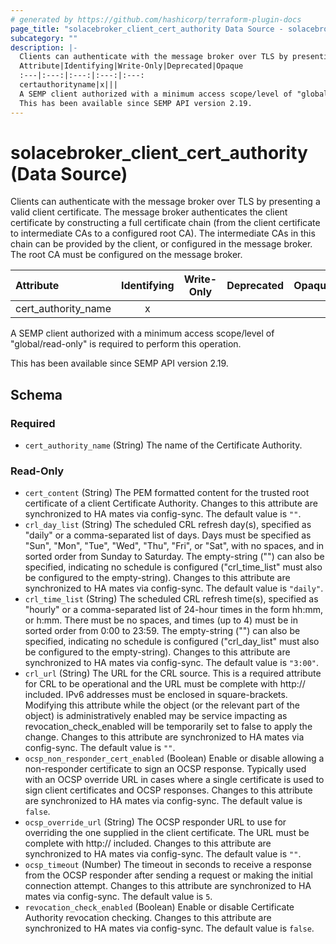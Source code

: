 ```yaml
---
# generated by https://github.com/hashicorp/terraform-plugin-docs
page_title: "solacebroker_client_cert_authority Data Source - solacebroker"
subcategory: ""
description: |-
  Clients can authenticate with the message broker over TLS by presenting a valid client certificate. The message broker authenticates the client certificate by constructing a full certificate chain (from the client certificate to intermediate CAs to a configured root CA). The intermediate CAs in this chain can be provided by the client, or configured in the message broker. The root CA must be configured on the message broker.
  Attribute|Identifying|Write-Only|Deprecated|Opaque
  :---|:---:|:---:|:---:|:---:
  certauthorityname|x|||
  A SEMP client authorized with a minimum access scope/level of "global/read-only" is required to perform this operation.
  This has been available since SEMP API version 2.19.
---
```


# solacebroker_client_cert_authority (Data Source)

Clients can authenticate with the message broker over TLS by presenting a valid client certificate. The message broker authenticates the client certificate by constructing a full certificate chain (from the client certificate to intermediate CAs to a configured root CA). The intermediate CAs in this chain can be provided by the client, or configured in the message broker. The root CA must be configured on the message broker.


Attribute|Identifying|Write-Only|Deprecated|Opaque
:---|:---:|:---:|:---:|:---:
cert_authority_name|x|||



A SEMP client authorized with a minimum access scope/level of "global/read-only" is required to perform this operation.

This has been available since SEMP API version 2.19.



<!-- schema generated by tfplugindocs -->
## Schema

### Required

- `cert_authority_name` (String) The name of the Certificate Authority.

### Read-Only

- `cert_content` (String) The PEM formatted content for the trusted root certificate of a client Certificate Authority. Changes to this attribute are synchronized to HA mates via config-sync. The default value is `""`.
- `crl_day_list` (String) The scheduled CRL refresh day(s), specified as "daily" or a comma-separated list of days. Days must be specified as "Sun", "Mon", "Tue", "Wed", "Thu", "Fri", or "Sat", with no spaces, and in sorted order from Sunday to Saturday. The empty-string ("") can also be specified, indicating no schedule is configured ("crl_time_list" must also be configured to the empty-string). Changes to this attribute are synchronized to HA mates via config-sync. The default value is `"daily"`.
- `crl_time_list` (String) The scheduled CRL refresh time(s), specified as "hourly" or a comma-separated list of 24-hour times in the form hh:mm, or h:mm. There must be no spaces, and times (up to 4) must be in sorted order from 0:00 to 23:59. The empty-string ("") can also be specified, indicating no schedule is configured ("crl_day_list" must also be configured to the empty-string). Changes to this attribute are synchronized to HA mates via config-sync. The default value is `"3:00"`.
- `crl_url` (String) The URL for the CRL source. This is a required attribute for CRL to be operational and the URL must be complete with http:// included. IPv6 addresses must be enclosed in square-brackets. Modifying this attribute while the object (or the relevant part of the object) is administratively enabled may be service impacting as revocation_check_enabled will be temporarily set to false to apply the change. Changes to this attribute are synchronized to HA mates via config-sync. The default value is `""`.
- `ocsp_non_responder_cert_enabled` (Boolean) Enable or disable allowing a non-responder certificate to sign an OCSP response. Typically used with an OCSP override URL in cases where a single certificate is used to sign client certificates and OCSP responses. Changes to this attribute are synchronized to HA mates via config-sync. The default value is `false`.
- `ocsp_override_url` (String) The OCSP responder URL to use for overriding the one supplied in the client certificate. The URL must be complete with http:// included. Changes to this attribute are synchronized to HA mates via config-sync. The default value is `""`.
- `ocsp_timeout` (Number) The timeout in seconds to receive a response from the OCSP responder after sending a request or making the initial connection attempt. Changes to this attribute are synchronized to HA mates via config-sync. The default value is `5`.
- `revocation_check_enabled` (Boolean) Enable or disable Certificate Authority revocation checking. Changes to this attribute are synchronized to HA mates via config-sync. The default value is `false`.
